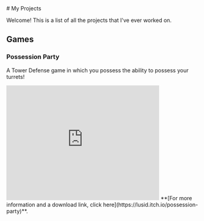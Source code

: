 <title>Ruyi Li - My Projects</title>
# My Projects

Welcome! This is a list of all the projects that I've ever worked on.

## Games

### Possession Party
A Tower Defense game in which you possess the ability to possess your turrets!
<iframe src="https://ruyili.github.io/jekyll-slideshow/slides/possessionparty" scrolling="no" width="400px" height="300px" style="border: none;"></iframe>
**[For more information and a download link, click here](https://lusid.itch.io/possession-party)**.

